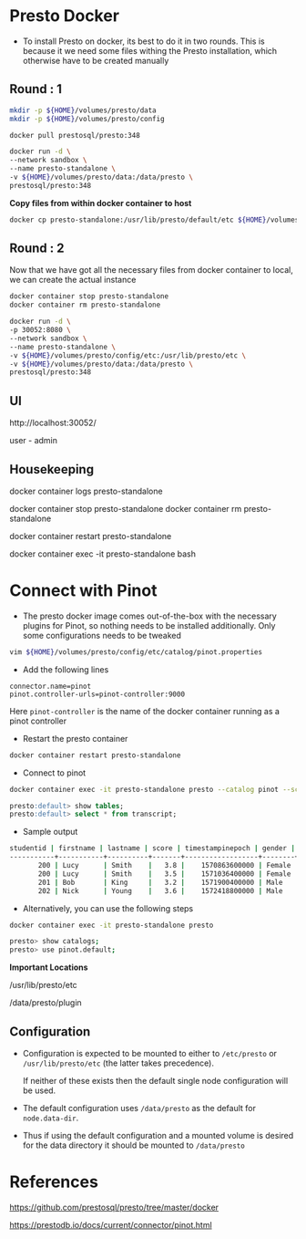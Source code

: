 
# Presto Docker

* To install Presto on docker, its best to do it in two rounds. This is because it we need some files 
  withing the Presto installation, which otherwise have to be created manually

## Round : 1

```bash
mkdir -p ${HOME}/volumes/presto/data
mkdir -p ${HOME}/volumes/presto/config

docker pull prestosql/presto:348

docker run -d \
--network sandbox \
--name presto-standalone \
-v ${HOME}/volumes/presto/data:/data/presto \
prestosql/presto:348
```

**Copy files from within docker container to host**

```bash
docker cp presto-standalone:/usr/lib/presto/default/etc ${HOME}/volumes/presto/config/etc
```

## Round : 2

Now that we have got all the necessary files from docker container to local, we can create the actual instance

```bash
docker container stop presto-standalone
docker container rm presto-standalone

docker run -d \
-p 30052:8080 \
--network sandbox \
--name presto-standalone \
-v ${HOME}/volumes/presto/config/etc:/usr/lib/presto/etc \
-v ${HOME}/volumes/presto/data:/data/presto \
prestosql/presto:348
```

## UI

http://localhost:30052/

user - admin

## Housekeeping

docker container logs presto-standalone

docker container stop presto-standalone
docker container rm presto-standalone

docker container restart presto-standalone

docker container exec -it presto-standalone bash

# Connect with Pinot

* The presto docker image comes out-of-the-box with the necessary plugins for Pinot, so nothing needs to be 
  installed additionally. Only some configurations needs to be tweaked

```bash
vim ${HOME}/volumes/presto/config/etc/catalog/pinot.properties
```

* Add the following lines

```
connector.name=pinot
pinot.controller-urls=pinot-controller:9000
```

Here `pinot-controller` is the name of the docker container running as a pinot controller

* Restart the presto container

```bash
docker container restart presto-standalone
```

* Connect to pinot

```bash
docker container exec -it presto-standalone presto --catalog pinot --schema default
```

```sql
presto:default> show tables;
presto:default> select * from transcript;
```

* Sample output

```bash
studentid | firstname | lastname | score | timestampinepoch | gender |  subject
-----------+-----------+----------+-------+------------------+--------+-----------
       200 | Lucy      | Smith    |   3.8 |    1570863600000 | Female | Maths
       200 | Lucy      | Smith    |   3.5 |    1571036400000 | Female | English
       201 | Bob       | King     |   3.2 |    1571900400000 | Male   | Maths
       202 | Nick      | Young    |   3.6 |    1572418800000 | Male   | Physics
```

* Alternatively, you can use the following steps 

```bash
docker container exec -it presto-standalone presto

presto> show catalogs;
presto> use pinot.default;
```

**Important Locations**

/usr/lib/presto/etc 

/data/presto/plugin

## Configuration

* Configuration is expected to be mounted to either to `/etc/presto` or `/usr/lib/presto/etc`
 (the latter takes precedence). 

  If neither of these exists then the default single node configuration will be used.

* The default configuration uses `/data/presto` as the default for `node.data-dir`. 

* Thus if using the default configuration and a mounted volume is desired for the data directory 
  it should be mounted to `/data/presto`

References
==========
https://github.com/prestosql/presto/tree/master/docker

https://prestodb.io/docs/current/connector/pinot.html